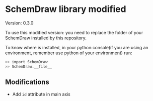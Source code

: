 # SchemDraw library modified

Version: 0.3.0

To use this modified version: you need to replace the folder of your SchemDraw installed by this repository.

To know where is installed, in your python console(if you are using an environment, remember use python of your environment) run:

```sh
>> import SchemDraw
>> SchemDraw.__file__
```
## Modifications

- Add `id` attribute in main axis 
